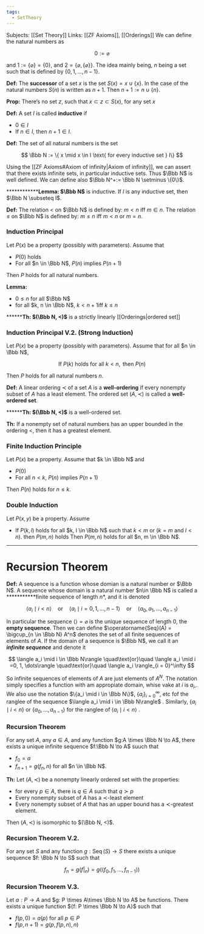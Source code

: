 ```yaml
---
tags:
  - SetTheory
---
```

Subjects: [[Set Theory]]
Links: [[ZF Axioms]], [[Orderings]]
We can define the natural numbers as

$$ 0:= \varnothing $$

and $1:= \{\varnothing\} = \{ 0\}$, and $2 =\{\varnothing, \{\varnothing\}\}$. The idea mainly being, $n$ being a set such that is defined by $\{0, 1, \dots, n-1\}$.

**Def:** The **successor** of a set $x$ is the set $S(x)= x\cup \{x\}$. In the case of the natural numbers $S(n)$ is written as $n+1$. Then $n+1:= n \cup \{n\}$.

**Prop:** There’s no set $z$, such that $x \subset z \subset S(x)$, for any set $x$

********Def:******** A set $I$ is called **inductive** if

- $0 \in I$
- If $n \in I$, then $n+1 \in I$.

**Def:** The set of all natural numbers is the set

$$ \Bbb N := \{ x \mid x \in I \text{ for every inductive set } I\} $$

Using the [[ZF Axioms#Axiom of infinity|Axiom of infinity]], we can assert that there exists infinite sets, in particular inductive sets. Thus $\Bbb N$ is well defined. We can define also $\Bbb N^+:= \Bbb N \setminus \{0\}$. 

**************Lemma: $\Bbb N$** is inductive. If $I$ is any inductive set, then $\Bbb N \subseteq I$.

**Def:** The relation $<$ on $\Bbb N$ is defined by: $m < n$ iff $m \in n$. The relation $\le$ on $\Bbb N$ is defined by: $m \le n$ iff $m < n$ or $m =n$.

### Induction Principal

Let $P(x)$ be a property (possibly with parameters). Assume that

- $P(0)$ holds
- For all $n \in \Bbb N$, $P(n)$ implies $P(n+1)$

Then $P$ holds for all natural numbers.

**Lemma:**

- $0 \le n$ for all $\Bbb N$
- for all $k, n \in \Bbb N$, $k < n+1$iff $k \le n$

********Th: $(\Bbb N, <)$** is a strictly linearly [[Orderings|ordered set]]

### Induction Principal V.2. (Strong Induction)

Let $P(x)$ be a property (possibly with parameters). Assume that for all $n \in \Bbb N$,

$$ \text{If }P(k) \text{ holds for all } k < n, \text{ then } P(n) $$

Then $P$ holds for all natural numbers $n$.

**Def:** A linear ordering $\prec$ of a set $A$ is a **well-ordering** if every nonempty subset of $A$ has a least element. The ordered set $(A, \prec)$ is called a **well-ordered set**.

********Th: $(\Bbb N, <)$** is a well-ordered set.

********Th:******** If a nonempty set of natural numbers has an upper bounded in the ordering $<$, then it has a greatest element.

### Finite Induction Principle

Let $P(x)$ be a property. Assume that $k \in \Bbb N$ and

- $P(0)$
- For all $n <k$, $P(n)$ implies $P(n+1)$

Then $P(n)$ holds for $n \le k$.

### Double Induction
Let $P(x, y)$ be a property. Assume
- If $P(k,l)$ holds for all $k, l \in \Bbb N$ such that $k <m$ or ($k = m$ and $l < n$). then $P(m,n)$ holds
Then $P(m,n)$ holds for all $n, m \in \Bbb N$.

---
# Recursion Theorem

**********Def:********** A sequence is a function whose domian is a natural number or $\Bbb N$. A sequence whose domain is a natural number $n\in \Bbb N$ is called a ***********finite sequence of length $n$*, and it is denoted

$$ \langle a_i \mid i < n\rangle \quad\text{or}\quad \langle a_i \mid i =0, 1, \dots, n-1\rangle \quad\text{or}\quad \langle a_0, a_1, \dots, a_{n-1}\rangle $$

In particular the sequence $\langle\rangle = \varnothing$ is the unique sequence of length $0$, the **************empty sequence**************. Then we can define $\operatorname{Seq}(A) = \bigcup_{n \in \Bbb N} A^n$ denotes the set of all finite sequences of elements of $A$. If the domain of a sequence is $\Bbb N$, we call it an _**infinite sequence**_ and denote it

$$ \langle a_i \mid i \in \Bbb N\rangle \quad\text{or}\quad \langle a_i \mid i =0, 1, \dots\rangle \quad\text{or}\quad \langle a_i \rangle_{i = 0}^\infty $$

So infinite sequences of elements of $A$ are just elements of $A^N$. The notation simply specifies a function with am appropiate domain, whise vake at $i$ is $a_i$,. We also use the notation $\{a_i \mid i \in \Bbb N\}$, $\{a_i\}_{i = 0}^\infty$, etc fof the ranglee of the sequence $\langle a_i \mid i \in \Bbb N\rangle$ . Similarly, $\{ a_i \mid i < n\}$ or $\{ a_0, \dots, a_{n-1}\}$ for the ranglee of $\langle a_i \mid i < n\rangle$ .

### Recursion Theorem

For any set $A$, any $a \in A$, and any function $g:A \times \Bbb N \to A$, there exists a unique infinite sequence $f:\Bbb N \to A$ suuch that

- $f_0 = a$
- $f_{n+1} = g(f_n, n)$ for all $n \in \Bbb N$.

********Th:******** Let $(A, \prec)$ be a nonempty linearly ordered set with the properties:

- for every $p \in A$, there is $q \in A$ such that $q \succ p$
- Every nonempty subset of $A$ has a $\prec$-least element
- Every nonempty subset of $A$ that has an upper bound has a $\prec$-greatest element.

Then $(A, \prec)$ is isomorphic to $(\Bbb N, <)$.

### Recursion Theorem V.2.

For any set $S$ and any function $g: \operatorname{Seq}(S) \to S$ there exists a unique sequence $f: \Bbb N \to S$ such that

$$ f_n = g(f|_n) = g(\langle f_0, f_1, \dots, f_{n-1} \rangle) $$

### Recursion Theorem V.3.

Let $a :P \to A$ and $g: P \times A\times \Bbb N \to A$ be functions. There exists a unique function ${f: P \times \Bbb N \to A}$ such that

- $f(p, 0) = a(p)$ for all $p \in P$
- $f(p, n+1) = g(p, f(p, n), n)$